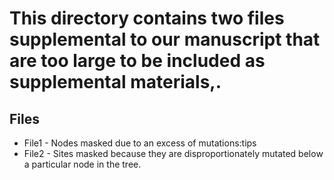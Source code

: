 # This directory contains two files supplemental to our manuscript that are too large to be included as supplemental materials,. 

## Files

* File1 - Nodes masked due to an excess of mutations:tips
* File2 - Sites masked because they are disproportionately mutated below a particular node in the tree. 
